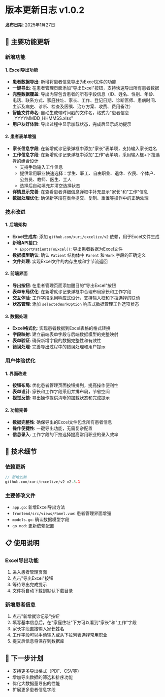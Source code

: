 # 版本更新日志 v1.0.2

**发布日期**: 2025年1月27日

## 🎯 主要功能更新

### 新增功能

#### 1. Excel导出功能
- **患者数据导出**: 新增将患者信息导出为Excel文件的功能
- **一键导出**: 在患者管理页面添加"导出Excel"按钮，支持快速导出所有患者数据
- **完整数据覆盖**: 导出内容包含患者的所有字段信息（ID、姓名、性别、年龄、电话、联系方式、家庭住址、家长、工作、登记日期、诊断医师、患病时间、主诉及病史、诊断、检查及医嘱、治疗方案、收费、费用备注）
- **智能文件命名**: 自动生成带时间戳的文件名，格式为"患者信息_YYYYMMDD_HHMMSS.xlsx"
- **用户友好体验**: 导出过程中显示加载状态，完成后显示成功提示

#### 2. 患者表单增强
- **家长信息字段**: 在新增就诊记录弹框中添加"家长"表单项，支持输入家长姓名
- **工作信息字段**: 在新增就诊记录弹框中添加"工作"表单项，采用输入框+下拉选择的组合设计
  - 支持手动输入工作信息
  - 提供常用职业快速选择：学生、职工、自由职业、退休、农民、个体户、公务员、教师、医生、工人
  - 选择后自动填充并清空选择状态
- **详情显示完善**: 在查看患者详细信息弹框中补充显示"家长"和"工作"信息
- **数据处理优化**: 确保新字段在表单提交、复制、重置等操作中的正确处理

### 技术改进

#### 1. 后端架构
- **Excel生成库**: 添加 `github.com/xuri/excelize/v2` 依赖，用于Excel文件生成
- **新增API接口**: 
  - `ExportPatientsToExcel()`: 导出患者数据为Excel文件
- **数据模型确认**: 确认 `Patient` 结构体中 `Parent` 和 `Work` 字段的正确定义
- **文件处理**: 实现Excel文件的内存生成和字节流返回

#### 2. 前端界面
- **导出按钮**: 在患者管理页面添加醒目的"导出Excel"按钮
- **表单布局优化**: 在新增就诊记录弹框中合理布局家长和工作字段
- **交互体验**: 工作字段采用响应式设计，支持输入框和下拉选择的联动
- **状态管理**: 添加 `selectedWorkOption` 响应式数据管理工作选项状态

#### 3. 数据处理
- **Excel格式化**: 实现患者数据到Excel表格的格式转换
- **字段映射**: 建立前端表单字段与后端数据模型的完整映射
- **表单验证**: 确保新增字段的数据完整性和有效性
- **错误处理**: 完善导出过程中的错误处理和用户提示

### 用户体验优化

#### 1. 界面改进
- **按钮布局**: 优化患者管理页面按钮排列，提高操作便利性
- **表单设计**: 家长和工作字段采用并排布局，节省空间
- **视觉反馈**: 导出操作提供清晰的加载状态和完成提示

#### 2. 功能完善
- **数据完整性**: 确保导出的Excel文件包含所有患者信息
- **操作便捷性**: 一键导出功能，无需复杂配置
- **信息录入**: 工作字段的下拉选择提高常用职业的录入效率

## 🔧 技术细节

### 依赖更新
```go
// 新增依赖
github.com/xuri/excelize/v2 v2.8.1
```

### 主要修改文件
- `app.go`: 新增Excel导出方法
- `frontend/src/views/Panel.vue`: 患者管理界面增强
- `models.go`: 确认数据模型字段
- `go.mod`: 更新依赖配置

## 📋 使用说明

### Excel导出功能
1. 进入患者管理页面
2. 点击"导出Excel"按钮
3. 等待导出完成提示
4. 文件将自动下载到默认下载目录

### 新增患者信息
1. 点击"新增就诊记录"按钮
2. 填写基本信息后，在"家庭住址"下方可以看到"家长"和"工作"字段
3. 家长字段直接输入家长姓名
4. 工作字段可以手动输入或从下拉列表选择常用职业
5. 提交后信息将保存到数据库

## 🚀 下一步计划
- 支持更多导出格式（PDF、CSV等）
- 增加导出数据的筛选和排序功能
- 优化大数据量导出的性能
- 扩展更多患者信息字段